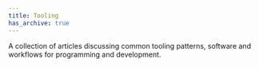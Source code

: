 ```yaml
---
title: Tooling
has_archive: true
---
```


A collection of articles discussing common tooling patterns, software and workflows for programming and development.